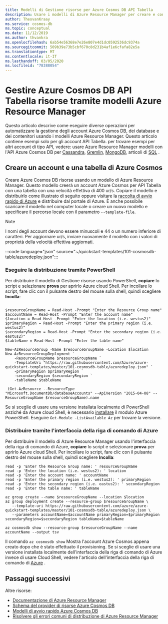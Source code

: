 ```yaml
---
title: Modelli di Gestione risorse per Azure Cosmos DB API Tabella
description: Usare i modelli di Azure Resource Manager per creare e configurare API Tabella di Azure Cosmos DB.
author: TheovanKraay
ms.service: cosmos-db
ms.topic: conceptual
ms.date: 11/12/2019
ms.author: thvankra
ms.openlocfilehash: 6ab54e56368e7e26e807e4d1dc0592536dc9374a
ms.sourcegitcommit: 509b39e73b5cbf670c8d231b4af1e6cfafa82e5a
ms.translationtype: MT
ms.contentlocale: it-IT
ms.lasthandoff: 03/05/2020
ms.locfileid: "78388054"
---
```

# <a name="manage-azure-cosmos-db-table-api-resources-using-azure-resource-manager-templates"></a>Gestire Azure Cosmos DB API Tabella risorse tramite modelli Azure Resource Manager

Questo articolo descrive come eseguire diverse operazioni per automatizzare la gestione degli account Azure Cosmos DB, dei database e dei contenitori usando i modelli Azure Resource Manager. Questo articolo contiene esempi solo per gli account API Tabella. per trovare esempi per altri account di tipo API, vedere: usare Azure Resource Manager modelli con l'API Azure Cosmos DB per [Cassandra](manage-cassandra-with-resource-manager.md), [Gremlin](manage-gremlin-with-resource-manager.md), [MongoDB](manage-mongodb-with-resource-manager.md), articoli di [SQL](manage-sql-with-resource-manager.md) .

## Creare un account e una tabella di Azure Cosmos<a id="create-resource"></a>

Creare Azure Cosmos DB risorse usando un modello di Azure Resource Manager. Questo modello creerà un account Azure Cosmos per API Tabella con una tabella con una velocità effettiva di 400 ur/s. Copiare il modello e distribuirlo come illustrato di seguito oppure visitare la [raccolta di avvio rapido di Azure](https://azure.microsoft.com/resources/templates/101-cosmosdb-table/) e distribuire dal portale di Azure. È anche possibile scaricare il modello nel computer locale o creare un nuovo modello e specificare il percorso locale con il parametro `--template-file`.

> [!NOTE]
> I nomi degli account devono essere minuscoli e 44 o un numero inferiore di caratteri.
> Per aggiornare ur/s, inviare nuovamente il modello con i valori di proprietà della velocità effettiva aggiornati.

:::code language="json" source="~/quickstart-templates/101-cosmosdb-table/azuredeploy.json":::

### <a name="deploy-via-powershell"></a>Eseguire la distribuzione tramite PowerShell

Per distribuire il modello di Gestione risorse usando PowerShell, **copiare** lo script e selezionare **prova** per aprirlo Azure cloud Shell. Per incollare lo script, fare clic con il pulsante destro del mouse sulla shell, quindi scegliere **Incolla**:

```azurepowershell-interactive

$resourceGroupName = Read-Host -Prompt "Enter the Resource Group name"
$accountName = Read-Host -Prompt "Enter the account name"
$location = Read-Host -Prompt "Enter the location (i.e. westus2)"
$primaryRegion = Read-Host -Prompt "Enter the primary region (i.e. westus2)"
$secondaryRegion = Read-Host -Prompt "Enter the secondary region (i.e. eastus2)"
$tableName = Read-Host -Prompt "Enter the table name"

New-AzResourceGroup -Name $resourceGroupName -Location $location
New-AzResourceGroupDeployment `
    -ResourceGroupName $resourceGroupName `
    -TemplateUri "https://raw.githubusercontent.com/Azure/azure-quickstart-templates/master/101-cosmosdb-table/azuredeploy.json" `
    -primaryRegion $primaryRegion `
    -secondaryRegion $secondaryRegion `
    -tableName $tableName

 (Get-AzResource --ResourceType "Microsoft.DocumentDb/databaseAccounts" --ApiVersion "2015-04-08" --ResourceGroupName $resourceGroupName).name
```

Se si sceglie di usare una versione installata localmente di PowerShell anziché da Azure cloud Shell, è necessario [installare](/powershell/azure/install-az-ps) il modulo Azure PowerShell. Eseguire `Get-Module -ListAvailable Az` per trovare la versione.

### <a name="deploy-via-the-azure-cli"></a>Distribuire tramite l'interfaccia della riga di comando di Azure

Per distribuire il modello di Azure Resource Manager usando l'interfaccia della riga di comando di Azure, **copiare** lo script e selezionare **prova** per aprirlo Azure cloud Shell. Per incollare lo script, fare clic con il pulsante destro del mouse sulla shell, quindi scegliere **Incolla**:

```azurecli-interactive
read -p 'Enter the Resource Group name: ' resourceGroupName
read -p 'Enter the location (i.e. westus2): ' location
read -p 'Enter the account name: ' accountName
read -p 'Enter the primary region (i.e. westus2): ' primaryRegion
read -p 'Enter the secondary region (i.e. eastus2): ' secondaryRegion
read -p 'Enter the table name: ' tableName

az group create --name $resourceGroupName --location $location
az group deployment create --resource-group $resourceGroupName \
   --template-uri https://raw.githubusercontent.com/azure/azure-quickstart-templates/master/101-cosmosdb-table/azuredeploy.json \
   --parameters accountName=$accountName primaryRegion=$primaryRegion secondaryRegion=$secondaryRegion tableName=$tableName

az cosmosdb show --resource-group $resourceGroupName --name accountName --output tsv
```

Il comando `az cosmosdb show` Mostra l'account Azure Cosmos appena creato dopo che è stato effettuato il provisioning. Se si sceglie di usare una versione installata localmente dell'interfaccia della riga di comando di Azure invece di usare Cloud Shell, vedere l'articolo dell'interfaccia della riga di comando di [Azure](/cli/azure/) .

## <a name="next-steps"></a>Passaggi successivi

Altre risorse:

- [Documentazione di Azure Resource Manager](/azure/azure-resource-manager/)
- [Schema del provider di risorse Azure Cosmos DB](/azure/templates/microsoft.documentdb/allversions)
- [Modelli di avvio rapido Azure Cosmos DB](https://azure.microsoft.com/resources/templates/?resourceType=Microsoft.DocumentDB&pageNumber=1&sort=Popular)
- [Risolvere gli errori comuni di distribuzione di Azure Resource Manager](../azure-resource-manager/templates/common-deployment-errors.md)